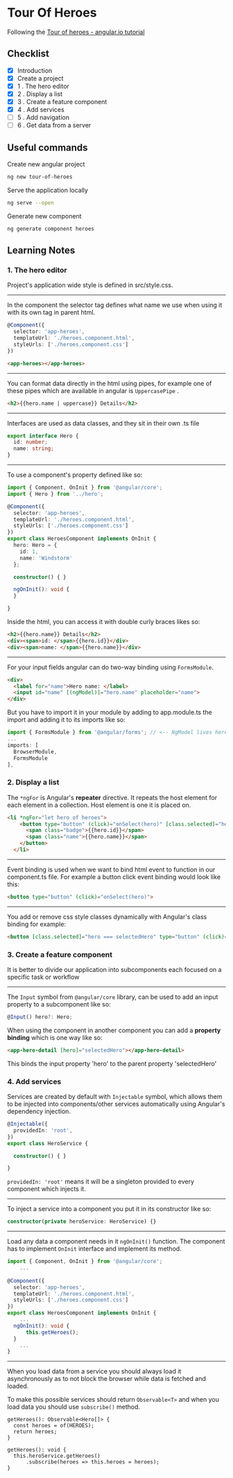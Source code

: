 # Tour  Of Heroes

Following the [Tour of heroes - angular.io tutorial](https://angular.io/tutorial)

## Checklist

- [x] Introduction
- [x] Create a project
- [x] 1 . The hero editor
- [x] 2 . Display a list
- [x] 3 . Create a feature component
- [x] 4 . Add services
- [ ] 5 . Add navigation
- [ ] 6 . Get data from a server

## Useful commands

Create new angular project

```bash
ng new tour-of-heroes
```

Serve the application locally

```bash
ng serve --open
```

Generate new component

```bash
ng generate component heroes
```

## Learning Notes

### 1. The hero editor

Project's application wide style is defined in src/style.css.

------

In the component the selector tag defines what name we use when using it with its own tag in parent html.

```typescript
@Component({
  selector: 'app-heroes',
  templateUrl: './heroes.component.html',
  styleUrls: ['./heroes.component.css']
})
```

```html
<app-heroes></app-heroes>
```

------

You can format data directly in the html using pipes, for example one of these pipes which are available in angular is `UppercasePipe` .

```html
<h2>{{hero.name | uppercase}} Details</h2>
```

------

Interfaces are used as data classes, and they sit in their own .ts file

```typescript
export interface Hero {
  id: number;
  name: string;
}
```

------

To use a component's property defined like so:

```typescript
import { Component, OnInit } from '@angular/core';
import { Hero } from '../hero';

@Component({
  selector: 'app-heroes',
  templateUrl: './heroes.component.html',
  styleUrls: ['./heroes.component.css']
})
export class HeroesComponent implements OnInit {
  hero: Hero = {
    id: 1,
    name: 'Windstorm'
  };

  constructor() { }

  ngOnInit(): void {
  }

}
```

Inside the html, you can access it with double curly braces likes so:

```html
<h2>{{hero.name}} Details</h2>
<div><span>id: </span>{{hero.id}}</div>
<div><span>name: </span>{{hero.name}}</div>
```

------

For your input fields angular can do two-way binding using `FormsModule`.

```html
<div>
  <label for="name">Hero name: </label>
  <input id="name" [(ngModel)]="hero.name" placeholder="name">
</div>
```

But you have to import it in your module by adding to app.module.ts the import and adding it to its imports like so:

```typescript
import { FormsModule } from '@angular/forms'; // <-- NgModel lives here
...
imports: [
  BrowserModule,
  FormsModule
],
```

### 2. Display a list

The `*ngFor` is Angular's **repeater** directive. It repeats the host element for each element in a collection. Host element is one it is placed on.

```html
<li *ngFor="let hero of heroes">
    <button type="button" (click)="onSelect(hero)" [class.selected]="hero === selectedHero">
      <span class="badge">{{hero.id}}</span>
      <span class="name">{{hero.name}}</span>
    </button>
  </li>
```

-------

Event binding is used when we want to bind html event to function in our component.ts file. For example a button click event binding would look like this:

```html
<button type="button" (click)="onSelect(hero)">
```

-------

You add or remove css style classes dynamically with Angular's class binding for example:

```html
<button [class.selected]="hero === selectedHero" type="button" (click)="onSelect(hero)">
```

### 3. Create a feature component

It is better to divide our application into subcomponents each focused on a specific task or workflow

-----

The `Input` symbol from `@angular/core` library, can be used to add an input property to a subcomponent like so:

```typescript
@Input() hero?: Hero;
```

When using the component in another component you can add a  **property binding** which is one way like so:

```html
<app-hero-detail [hero]="selectedHero"></app-hero-detail>
```

This binds the input property 'hero' to the parent property 'selectedHero'

### 4. Add services

Services are created by default with `Injectable` symbol, which allows them to be injected into components/other services automatically using Angular's dependency injection.

```typescript
@Injectable({
  providedIn: 'root',
})
export class HeroService {

  constructor() { }

}
```

`providedIn: 'root'` means it will be a singleton provided to every component which injects it.

------

To inject a service into a component you put it in its constructor like so:

```typescript
constructor(private heroService: HeroService) {}
```

------

Load any data a component needs in it `ngOnInit()` function. The component has to implement `OnInit` interface and implement its method.

```typescript
import { Component, OnInit } from '@angular/core';
	...
    
@Component({
  selector: 'app-heroes',
  templateUrl: './heroes.component.html',
  styleUrls: ['./heroes.component.css']
})
export class HeroesComponent implements OnInit {
	...
  ngOnInit(): void {
      this.getHeroes();
  }
  	...
}
```

-----

When you load data from a service you should always load it asynchronously as to not block the browser while data is fetched and loaded.

To make this possible services should return `Observable<T>` and when you load data you should use `subscribe()` method.

```typ
getHeroes(): Observable<Hero[]> {
  const heroes = of(HEROES);
  return heroes;
}
```

```typ
getHeroes(): void {
  this.heroService.getHeroes()
      .subscribe(heroes => this.heroes = heroes);
}
```

